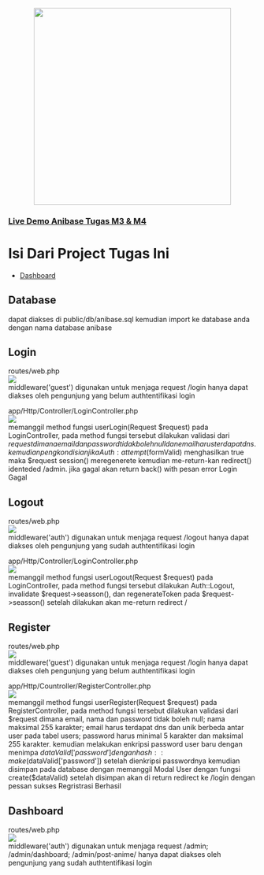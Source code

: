 <p align="center"><a href="https://anibase.000webhostapp.com" target="_blank"><img src="https://anibase.000webhostapp.com/img/anibase.png" width="400"></a></p>

### <a href="https://anibase.000webhostapp.com" target="_blank">Live Demo Anibase Tugas M3 & M4</a>

# Isi Dari Project Tugas Ini
<ul>
    <li><a href="#Dashboard">Dashboard</a></li>
</ul>
    
## Database

dapat diakses di public/db/anibase.sql kemudian import ke database anda dengan nama database anibase

## Login

routes/web.php<br>
<img src="https://anibase.000webhostapp.com/img/login1.png"><br>
middleware('guest') digunakan untuk menjaga request /login hanya dapat diakses oleh pengunjung yang belum authtentifikasi login

app/Http/Controller/LoginController.php<br>
<img src="https://anibase.000webhostapp.com/img/login2.png"><br>
memanggil method fungsi userLogin(Request $request) pada LoginController, pada method fungsi tersebut dilakukan validasi dari $request dimana email dan password tidak boleh null dan email harus terdapat dns. kemudian pengkondisian jika Auth:attempt($formValid) menghasilkan true maka $request session() meregenerete kemudian me-return-kan redirect() identeded /admin. jika gagal akan return back() with pesan error Login Gagal

## Logout

routes/web.php<br>
<img src="https://anibase.000webhostapp.com/img/logout2.png"><br>
middleware('auth') digunakan untuk menjaga request /logout hanya dapat diakses oleh pengunjung yang sudah authtentifikasi login

app/Http/Controller/LoginController.php<br>
<img src="https://anibase.000webhostapp.com/img/logout.png"><br>
memanggil method fungsi userLogout(Request $request) pada LoginController, pada method fungsi tersebut dilakukan Auth::Logout, invalidate $request->seasson(), dan regenerateToken pada $request->seasson() setelah dilakukan akan me-return redirect /

## Register

routes/web.php<br>
<img src="https://anibase.000webhostapp.com/img/register.png"><br>
middleware('guest') digunakan untuk menjaga request /login hanya dapat diakses oleh pengunjung yang belum authtentifikasi login

app/Http/Countroller/RegisterController.php<br>
<img src="https://anibase.000webhostapp.com/img/register2.png"><br>
memanggil method fungsi userRegister(Request $request) pada RegisterController, pada method fungsi tersebut dilakukan validasi dari $request dimana email, nama dan password tidak boleh null; nama maksimal 255 karakter; email harus terdapat dns dan unik berbeda antar user pada tabel users; password harus minimal 5 karakter dan maksimal 255 karakter. kemudian melakukan enkripsi password user baru dengan menimpa $dataValid['password'] dengan hash::make($dataValid['password']) setelah dienkripsi passwordnya kemudian disimpan pada database dengan memanggil Modal User dengan fungsi create($dataValid) setelah disimpan akan di return redirect ke /login dengan pessan sukses Regristrasi Berhasil

## Dashboard

routes/web.php<br>
<img src="https://anibase.000webhostapp.com/img/dashboard.png"><br>
middleware('auth') digunakan untuk menjaga request /admin; /admin/dashboard; /admin/post-anime/ hanya dapat diakses oleh pengunjung yang sudah authtentifikasi login
